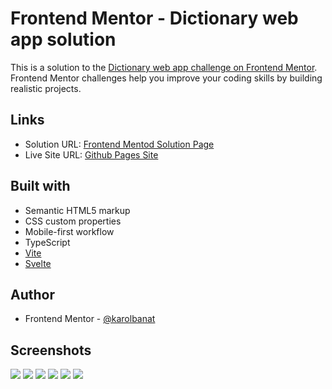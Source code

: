 # Frontend Mentor - Dictionary web app solution

This is a solution to the [Dictionary web app challenge on Frontend Mentor](https://www.frontendmentor.io/challenges/dictionary-web-app-h5wwnyuKFL). Frontend Mentor challenges help you improve your coding skills by building realistic projects.

## Links

- Solution URL: [Frontend Mentod Solution Page](https://your-solution-url.com)
- Live Site URL: [Github Pages Site](https://karolbanat.github.io/fem-svelte-dict-web-app/)

## Built with

- Semantic HTML5 markup
- CSS custom properties
- Mobile-first workflow
- TypeScript
- [Vite](https://vitejs.dev/)
- [Svelte](https://svelte.dev/)

## Author

- Frontend Mentor - [@karolbanat](https://www.frontendmentor.io/profile/karolbanat)

## Screenshots

![](./screenshots/mobile-light.png)
![](./screenshots/mobile-dark.png)
![](./screenshots/tablet-light.png)
![](./screenshots/tablet-dark.png)
![](./screenshots/desktop-light.png)
![](./screenshots/desktop-dark.png)
